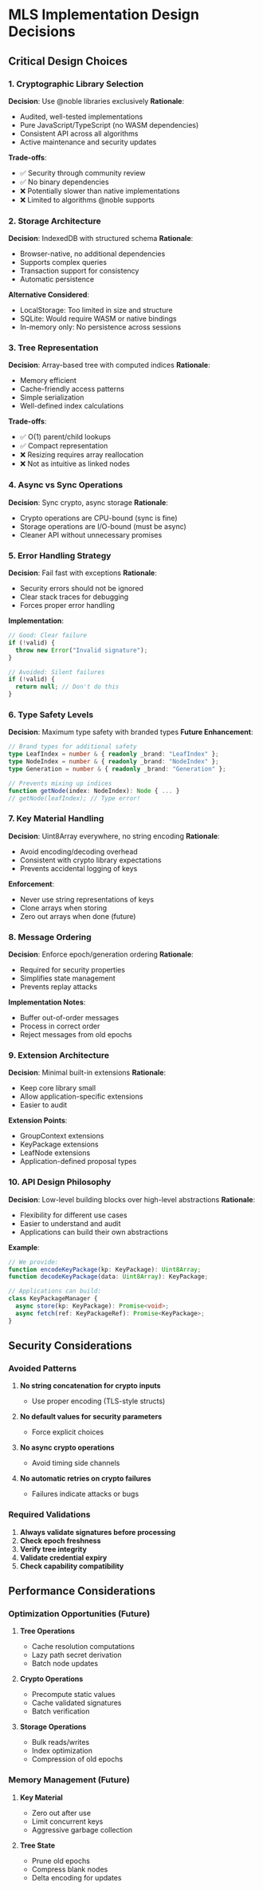# MLS Implementation Design Decisions

## Critical Design Choices

### 1. Cryptographic Library Selection

**Decision**: Use @noble libraries exclusively **Rationale**:

- Audited, well-tested implementations
- Pure JavaScript/TypeScript (no WASM dependencies)
- Consistent API across all algorithms
- Active maintenance and security updates

**Trade-offs**:

- ✅ Security through community review
- ✅ No binary dependencies
- ❌ Potentially slower than native implementations
- ❌ Limited to algorithms @noble supports

### 2. Storage Architecture

**Decision**: IndexedDB with structured schema **Rationale**:

- Browser-native, no additional dependencies
- Supports complex queries
- Transaction support for consistency
- Automatic persistence

**Alternative Considered**:

- LocalStorage: Too limited in size and structure
- SQLite: Would require WASM or native bindings
- In-memory only: No persistence across sessions

### 3. Tree Representation

**Decision**: Array-based tree with computed indices **Rationale**:

- Memory efficient
- Cache-friendly access patterns
- Simple serialization
- Well-defined index calculations

**Trade-offs**:

- ✅ O(1) parent/child lookups
- ✅ Compact representation
- ❌ Resizing requires array reallocation
- ❌ Not as intuitive as linked nodes

### 4. Async vs Sync Operations

**Decision**: Sync crypto, async storage **Rationale**:

- Crypto operations are CPU-bound (sync is fine)
- Storage operations are I/O-bound (must be async)
- Cleaner API without unnecessary promises

### 5. Error Handling Strategy

**Decision**: Fail fast with exceptions **Rationale**:

- Security errors should not be ignored
- Clear stack traces for debugging
- Forces proper error handling

**Implementation**:

```typescript
// Good: Clear failure
if (!valid) {
  throw new Error("Invalid signature");
}

// Avoided: Silent failures
if (!valid) {
  return null; // Don't do this
}
```

### 6. Type Safety Levels

**Decision**: Maximum type safety with branded types **Future Enhancement**:

```typescript
// Brand types for additional safety
type LeafIndex = number & { readonly _brand: "LeafIndex" };
type NodeIndex = number & { readonly _brand: "NodeIndex" };
type Generation = number & { readonly _brand: "Generation" };

// Prevents mixing up indices
function getNode(index: NodeIndex): Node { ... }
// getNode(leafIndex); // Type error!
```

### 7. Key Material Handling

**Decision**: Uint8Array everywhere, no string encoding **Rationale**:

- Avoid encoding/decoding overhead
- Consistent with crypto library expectations
- Prevents accidental logging of keys

**Enforcement**:

- Never use string representations of keys
- Clone arrays when storing
- Zero out arrays when done (future)

### 8. Message Ordering

**Decision**: Enforce epoch/generation ordering **Rationale**:

- Required for security properties
- Simplifies state management
- Prevents replay attacks

**Implementation Notes**:

- Buffer out-of-order messages
- Process in correct order
- Reject messages from old epochs

### 9. Extension Architecture

**Decision**: Minimal built-in extensions **Rationale**:

- Keep core library small
- Allow application-specific extensions
- Easier to audit

**Extension Points**:

- GroupContext extensions
- KeyPackage extensions
- LeafNode extensions
- Application-defined proposal types

### 10. API Design Philosophy

**Decision**: Low-level building blocks over high-level abstractions
**Rationale**:

- Flexibility for different use cases
- Easier to understand and audit
- Applications can build their own abstractions

**Example**:

```typescript
// We provide:
function encodeKeyPackage(kp: KeyPackage): Uint8Array;
function decodeKeyPackage(data: Uint8Array): KeyPackage;

// Applications can build:
class KeyPackageManager {
  async store(kp: KeyPackage): Promise<void>;
  async fetch(ref: KeyPackageRef): Promise<KeyPackage>;
}
```

## Security Considerations

### Avoided Patterns

1. **No string concatenation for crypto inputs**
   - Use proper encoding (TLS-style structs)

2. **No default values for security parameters**
   - Force explicit choices

3. **No async crypto operations**
   - Avoid timing side channels

4. **No automatic retries on crypto failures**
   - Failures indicate attacks or bugs

### Required Validations

1. **Always validate signatures before processing**
2. **Check epoch freshness**
3. **Verify tree integrity**
4. **Validate credential expiry**
5. **Check capability compatibility**

## Performance Considerations

### Optimization Opportunities (Future)

1. **Tree Operations**
   - Cache resolution computations
   - Lazy path secret derivation
   - Batch node updates

2. **Crypto Operations**
   - Precompute static values
   - Cache validated signatures
   - Batch verification

3. **Storage Operations**
   - Bulk reads/writes
   - Index optimization
   - Compression of old epochs

### Memory Management (Future)

1. **Key Material**
   - Zero out after use
   - Limit concurrent keys
   - Aggressive garbage collection

2. **Tree State**
   - Prune old epochs
   - Compress blank nodes
   - Delta encoding for updates
